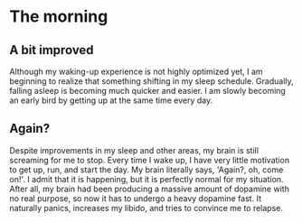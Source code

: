 # The morning
## A bit improved 
Although my waking-up experience is not highly optimized yet, I am beginning to realize that something shifting in my sleep schedule. Gradually, falling asleep is becoming much quicker and easier. I am slowly becoming an early bird by getting up at the same time every day.
## Again?
Despite improvements in my sleep and other areas, my brain is still screaming for me to stop. Every time I wake up, I have very little motivation to get up, run, and start the day. My brain literally says, 'Again?, oh, come on!'. I admit that it is happening, but it is perfectly normal for my situation. After all, my brain had been producing a massive amount of dopamine with no real purpose, so now it has to undergo a heavy dopamine fast. It naturally panics, increases my libido, and tries to convince me to relapse.